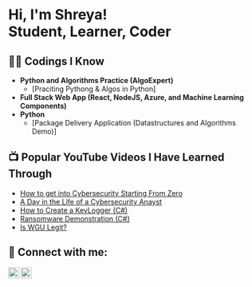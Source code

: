 <h1>Hi, I'm Shreya! <br/><a>Student</a>, <a>Learner</a>, <a>Coder</a></h1>

<h2>👨‍💻 Codings I Know</h2>

- <b>Python and Algorithms Practice (AlgoExpert)</b>
  - [Praciting Pythong & Algos in Python]
- <b>Full Stack Web App (React, NodeJS, Azure, and Machine Learning Components)</b>
- <b>Python</b>
  - [Package Delivery Application (Datastructures and Algorithms Demo)]

<h2>📺 Popular YouTube Videos I Have Learned Through</h2>

- [How to get into Cybersecurity Starting From Zero](https://www.youtube.com/watch?v=a83ASGn_V_s)
- [A Day in the Life of a Cybersecurity Anayst](https://www.youtube.com/watch?v=uHy3oM7NnoU)
- [How to Create a KeyLogger (C#)](https://www.youtube.com/watch?v=N-L9hklSlNk)
- [Ransomware Demonstration (C#)](https://www.youtube.com/watch?v=OfvdQeh79s0)
- [Is WGU Legit?](https://www.youtube.com/watch?v=E2MwRWxDBkA)

<h2> 🤳 Connect with me:</h2>

[<img align="left" alt="Shreyatalpe | LinkedIn" width="22px" src="https://cdn.jsdelivr.net/npm/simple-icons@v3/icons/linkedin.svg" />][linkedin]
[<img align="left" alt="Shreyatalpe | Instagram" width="22px" src="https://cdn.jsdelivr.net/npm/simple-icons@v3/icons/instagram.svg" />][instagram]

[instagram]: https://www.instagram.com/shreya_talpe/
[linkedin]: https://www.linkedin.com/in/shreya-talpe-80828628b/

